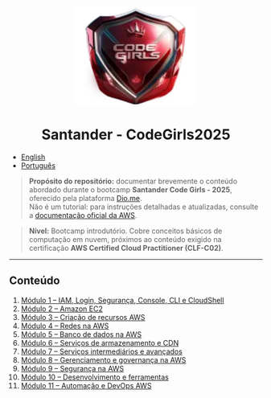 

<p align="center">
  <img src="./iconSantander.png" alt="Santander - CodeGirls2025" width="240" />
</p>

<h1 align="center">Santander - CodeGirls2025</h1>

- [English](README.md)
- [Português](README.ch.md)

> **Propósito do repositório:** documentar brevemente o conteúdo abordado durante o bootcamp **Santander Code Girls - 2025**, oferecido pela plataforma [Dio.me](https://www.dio.me/en).  
> Não é um tutorial: para instruções detalhadas e atualizadas, consulte a [documentação oficial da AWS](https://docs.aws.amazon.com/).

> **Nível:** Bootcamp introdutório. Cobre conceitos básicos de computação em nuvem, próximos ao conteúdo exigido na certificação **AWS Certified Cloud Practitioner (CLF-C02)**.

---

## Conteúdo

1. [Módulo 1 – IAM, Login, Segurança, Console, CLI e CloudShell](./Module01/module01.md)  
2. [Módulo 2 – Amazon EC2](./Module02/module02.md)  
3. [Módulo 3 – Criação de recursos AWS](./Module03/module03.md)
4. [Módulo 4 – Redes na AWS](./Module04/module04.md)
5. [Módulo 5 – Banco de dados na AWS](./Module05/module05.md)
6. [Módulo 6 – Serviços de armazenamento e CDN](./Module06/module06.md)
7. [Módulo 7 – Serviços intermediários e avançados](./Module07/module07.md)
8. [Módulo 8 – Gerenciamento e governança na AWS](./Module08/module08.md)
9. [Módulo 9 – Segurança na AWS](./Module09/module09.md)
10. [Módulo 10 – Desenvolvimento e ferramentas](./Module10/module10.md)
11. [Módulo 11 – Automação e DevOps AWS](./Module11/module11.md)
